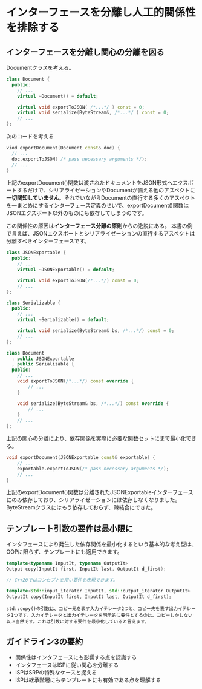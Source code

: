 # インターフェースを分離し人工的関係性を排除する

## インターフェースを分離し関心の分離を図る
Documentクラスを考える。

```C++
class Document {
  public: 
    // ...
    virtual ~Document() = default;

    virtual void exportToJSON( /*...*/ ) const = 0;
    virtual void serialize(ByteStream&, /*...*/ ) const = 0;
    // ...
};
```

次のコードを考える
```C++
viod exportDocument(Document const& doc) {
  // ...
  doc.exportToJSON( /* pass necessary arguments */);
  // ...
}
```

上記のexportDocument()関数は渡されたドキュメントをJSON形式へエクスポートするだけで、シリアライゼーションやDocumentが備える他のアスペクトに**一切関知していません**。それでいながらDocumentの直行する多くのアスペクトを一まとめにするインターフェース定義のせいで、exportDocument()関数はJSONエクスポート以外のものにも依存してしまうのです。

この関係性の原因は**インターフェース分離の原則**からの逸脱にある。
本書の例で言えば、JSONエクスポートとシリアライゼーションの直行するアスペクトは分離すべきインターフェースです。
```C++
class JSONExportable {
  public:
    // ...
    virtual ~JSONExportable() = default;

    virtual void exportToJSON(/*...*/) const = 0;
    // ...
};

class Serializable {
  public:
    // ...
    virtual ~Serializable() = default;

    virtual void serialize(ByteStream& bs, /*...*/) const = 0;
    // ...
};

class Document 
  : public JSONExportable
  , public Serializable {
  public:
    // ...
    void exportToJSON(/*...*/) const override {
        // ...
    }

    void serialize(ByteStream& bs, /*...*/) const override {
        // ...
    }
    // ...
};
```
上記の関心の分離により、依存関係を実際に必要な関数セットにまで最小化できる。
```C++
void exportDocument(JSONExportable const& exportable) {
    // ...
    exportable.exportToJSON(/* pass necessary arguments */);
    // ...
}
```
上記のexportDocument()関数は分離されたJSONExportableインターフェースにのみ依存しており、シリアライゼーションには依存しなくなりました。ByteStreamクラスにはもう依存しておらず、疎結合にできた。

## テンプレート引数の要件は最小限に
インタフェースにより発生した依存関係を最小化するという基本的な考え型は、OOPに限らず、テンプレートにも適用できます。

```C++
template<typename InputIt, typename OutputIt>
Output copy(InputIt first, InputIt last, OutputIt d_first);

// C++20ではコンセプトを用い要件を表現できます。　

template<std::input_iterator InputIt, std::output_iterator OutputIt>
OutputIt copy(InputIt first, InputIt last, OutputIt d_first);
```

```
std::copy()の引数は、コピー元を表す入力イテレータ2つと、コピー先を表す出力イテレータ1つです。入力イテレータと出力イテレータを明示的に要件とするのは、コピーしかしない以上当然です。これは引数に対する要件を最小化していると言えます。
```

## ガイドライン3の要約
- 関係性はインタフェースにも影響する点を認識する
- インタフェースはISPに従い関心を分離する
- ISPはSRPの特殊なケースと捉える
- ISPは継承階層にもテンプレートにも有効である点を理解する